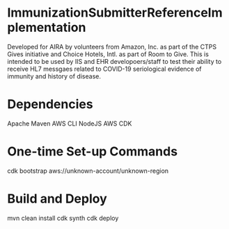 # ImmunizationSubmitterReferenceImplementation
Developed for AIRA by volunteers from Amazon, Inc. as part of the CTPS Gives initiative and Choice Hotels, Intl. as part of Room to Give. This is intended to be used by IIS and EHR developoers/staff to test their ability to receive HL7 messgaes related to COVID-19 seriological evidence of immunity and history of disease.

# Dependencies
Apache Maven
AWS CLI
NodeJS
AWS CDK

# One-time Set-up Commands
cdk bootstrap aws://unknown-account/unknown-region

# Build and Deploy
mvn clean install
cdk synth
cdk deploy